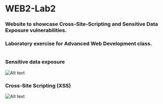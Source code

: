 # WEB2-Lab2

### Website to showcase Cross-Site-Scripting and Sensitive Data Exposure vulnerabilities.

### Laboratory exercise for **Advanced Web Development** class.

#

### Sensitive data exposure

![Alt text](/WEB2\lab2\screenshots\sensitive-data-exposure.PNG?raw=true "Sensitive data exposure")

### Cross-Site Scripting (XSS)

![Alt text](/WEB2\lab2\screenshots\XSS.PNG?raw=true "XSS")
